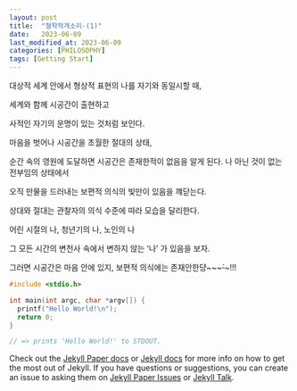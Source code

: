 ```yaml
---
layout: post
title:  "철학적개소리-(1)"
date:   2023-06-09
last_modified_at: 2023-06-09
categories: [PHILOSOPHY]
tags: [Getting Start]
---
```


대상적 세계 안에서 형상적 표현의 나를 자기와 동일시할 때,

세계와 함께 시공간이 출현하고

사적인 자기의 운명이 있는 것처럼 보인다.

마음을 벗어나 시공간을 초월한 절대의 상태,

순간 속의 영원에 도달하면 시공간은 존재한적이 없음을 알게 된다. 나 아닌 것이 없는 전부임의 상태에서

오직 만물을 드러내는 보편적 의식의 빛만이 있음을 꺠닫는다.

상대와 절대는 관찰자의 의식 수준에 따라 모습을 달리한다.

어린 시절의 나, 청년기의 나, 노인의 나

그 모든 시간의 변천사 속에서 변하지 않는 ‘나’ 가 있음을 보자.

그러면 시공간은 마음 안에 있지, 보편적 의식에는 존재안한댱~~~~~`~~~!!!

```c
#include <stdio.h>

int main(int argc, char *argv[]) {
  printf("Hello World!\n");
  return 0;
}

// => prints 'Hello World!' to STDOUT.
```

Check out the [Jekyll Paper docs][jekyll-paper-docs] or [Jekyll docs][jekyll-docs] for more info on how to get the most out of Jekyll. If you have questions or suggestions, you can create an issue to asking them on [Jekyll Paper Issues][jekyll-paper-issues] or [Jekyll Talk][jekyll-talk].

[jekyll-paper-docs]: https://github.com/ghosind/Jekyll-Paper/wiki
[jekyll-docs]: https://jekyllrb.com/docs/home
[jekyll-paper-issues]: https://github.com/ghosind/Jekyll-Paper/issues
[jekyll-talk]: https://talk.jekyllrb.com/
